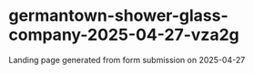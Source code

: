 # germantown-shower-glass-company-2025-04-27-vza2g
Landing page generated from form submission on 2025-04-27
